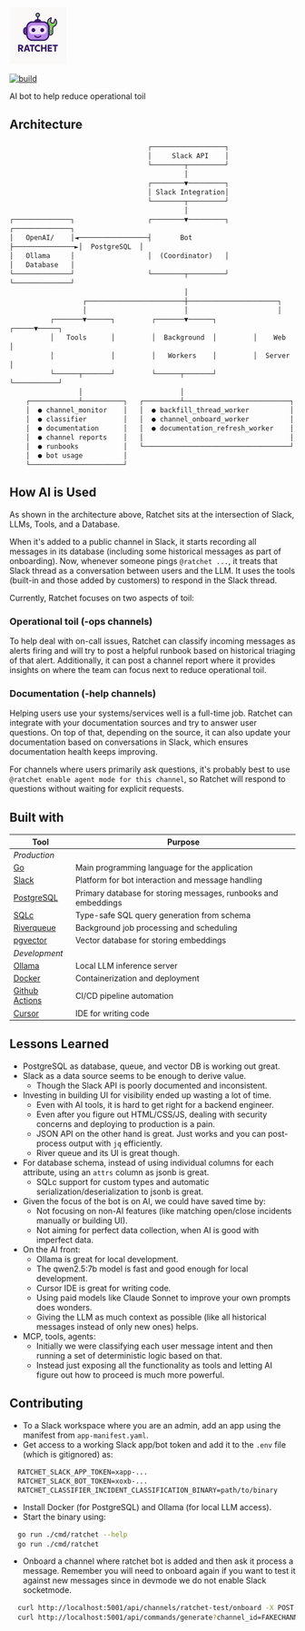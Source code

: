 ![Ratchet Logo](docs/logo.png)

[![build](https://github.com/dynoinc/ratchet/actions/workflows/build.yml/badge.svg?branch=main)](https://github.com/dynoinc/ratchet/actions/workflows/build.yml)

AI bot to help reduce operational toil

## Architecture

```
                                  ┌──────────────────┐
                                  │     Slack API    │
                                  └────────┬─────────┘
                                           │
                                  ┌────────▼─────────┐
                                  │ Slack Integration│
                                  └────────┬─────────┘
                                           │
┌──────────────┐                  ┌────────▼─────────┐                ┌──────────────┐
│   OpenAI/    │◄─────────────────┤       Bot        ├───────────────►│  PostgreSQL  │
│   Ollama     │                  │  (Coordinator)   │                │   Database   │
└──────────────┘                  └────────┬─────────┘                └──────────────┘
                                           │
                  ┌────────────────────────┼──────────────────────┐
                  │                        │                      │
          ┌───────▼──────┐         ┌───────▼──────┐         ┌─────▼─────┐
          │   Tools      │         │  Background  │         │    Web    │
          │              │         │   Workers    │         │  Server   │
          └──────┬───────┘         └──────┬───────┘         └───────────┘
                 │                        │
    ┌────────────┴──────────┐   ┌─────────┴──────────────────────────┐
    │  ● channel_monitor    │   │  ● backfill_thread_worker          │
    │  ● classifier         │   │  ● channel_onboard_worker          │
    │  ● documentation      │   │  ● documentation_refresh_worker    │
    │  ● channel reports    │   │                                    │
    │  ● runbooks           │   └────────────────────────────────────┘
    │  ● bot usage          │
    └───────────────────────┘
```

## How AI is Used

As shown in the architecture above, Ratchet sits at the intersection of Slack, LLMs, Tools, and a Database.

When it's added to a public channel in Slack, it starts recording all messages in its database (including some historical
messages as part of onboarding). Now, whenever someone pings `@ratchet ...`, it treats that Slack thread as
a conversation between users and the LLM. It uses the tools (built-in and those added by customers) to respond
in the Slack thread. 

Currently, Ratchet focuses on two aspects of toil:

### Operational toil (-ops channels)

To help deal with on-call issues, Ratchet can classify incoming messages as alerts firing and will try to post a helpful
runbook based on historical triaging of that alert. Additionally, it can post a channel report where it provides
insights on where the team can focus next to reduce operational toil.

### Documentation (-help channels)

Helping users use your systems/services well is a full-time job. Ratchet can integrate with your documentation sources and
try to answer user questions. On top of that, depending on the source, it can also update your documentation based on 
conversations in Slack, which ensures documentation health keeps improving.

For channels where users primarily ask questions, it's probably best to use `@ratchet enable agent mode for this channel`, so
Ratchet will respond to questions without waiting for explicit requests.

## Built with

| Tool                                                  | Purpose                                                        |
|-------------------------------------------------------|----------------------------------------------------------------|
| *Production*                                          |                                                                | 
| [Go](https://go.dev/)                                 | Main programming language for the application                  |
| [Slack](https://slack.com/)                           | Platform for bot interaction and message handling              |
| [PostgreSQL](https://www.postgresql.org/)             | Primary database for storing messages, runbooks and embeddings |
| [SQLc](https://sqlc.dev/)                             | Type-safe SQL query generation from schema                     |
| [Riverqueue](http://riverqueue.com/)                  | Background job processing and scheduling                       |
| [pgvector](https://github.com/pgvector/pgvector)      | Vector database for storing embeddings                         |
| *Development*                                         |                                                                |
| [Ollama](https://ollama.com/)                         | Local LLM inference server                                     |
| [Docker](https://www.docker.com/)                     | Containerization and deployment                                |
| [Github Actions](https://github.com/features/actions) | CI/CD pipeline automation                                      |
| [Cursor](https://www.cursor.com/)                     | IDE for writing code                                           |

## Lessons Learned

* PostgreSQL as database, queue, and vector DB is working out great.
* Slack as a data source seems to be enough to derive value.
    * Though the Slack API is poorly documented and inconsistent.
* Investing in building UI for visibility ended up wasting a lot of time.
    * Even with AI tools, it is hard to get right for a backend engineer.
    * Even after you figure out HTML/CSS/JS, dealing with security concerns and deploying to production is a pain.
    * JSON API on the other hand is great. Just works and you can post-process output with `jq` efficiently.
    * River queue and its UI is great though.
* For database schema, instead of using individual columns for each attribute, using an `attrs` column as jsonb is great.
    * SQLc support for custom types and automatic serialization/deserialization to jsonb is great.
* Given the focus of the bot is on AI, we could have saved time by:
    * Not focusing on non-AI features (like matching open/close incidents manually or building UI).
    * Not aiming for perfect data collection, when AI is good with imperfect data.
* On the AI front:
    * Ollama is great for local development.
    * The qwen2.5:7b model is fast and good enough for local development.
    * Cursor IDE is great for writing code.
    * Using paid models like Claude Sonnet to improve your own prompts does wonders.
    * Giving the LLM as much context as possible (like all historical messages instead of only new ones) helps.
* MCP, tools, agents:
    * Initially we were classifying each user message intent and then running a set of deterministic logic based on that.
    * Instead just exposing all the functionality as tools and letting AI figure out how to proceed is much more powerful.

## Contributing

* To a Slack workspace where you are an admin, add an app using the manifest from `app-manifest.yaml`.
* Get access to a working Slack app/bot token and add it to the `.env` file (which is gitignored) as:

```
  RATCHET_SLACK_APP_TOKEN=xapp-...
  RATCHET_SLACK_BOT_TOKEN=xoxb-...
  RATCHET_CLASSIFIER_INCIDENT_CLASSIFICATION_BINARY=path/to/binary
```

* Install Docker (for PostgreSQL) and Ollama (for local LLM access).
* Start the binary using:

```bash
  go run ./cmd/ratchet --help
  go run ./cmd/ratchet
```

* Onboard a channel where ratchet bot is added and then ask it process a message. Remember you will need
  to onboard again if you want to test it against new messages since in devmode we do not enable Slack socketmode.

```bash
  curl http://localhost:5001/api/channels/ratchet-test/onboard -X POST
  curl http://localhost:5001/api/commands/generate?channel_id=FAKECHANNELID\&ts=1750324493.161329
```